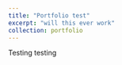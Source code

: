```yaml
---
title: "Portfolio test"
excerpt: "will this ever work"
collection: portfolio
---
```


Testing testing

